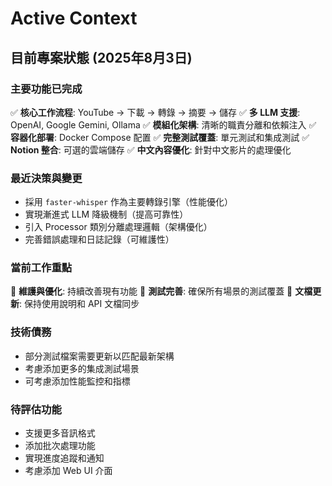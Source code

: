 # Active Context

## 目前專案狀態 (2025年8月3日)

### 主要功能已完成
✅ **核心工作流程**: YouTube → 下載 → 轉錄 → 摘要 → 儲存
✅ **多 LLM 支援**: OpenAI, Google Gemini, Ollama
✅ **模組化架構**: 清晰的職責分離和依賴注入
✅ **容器化部署**: Docker Compose 配置
✅ **完整測試覆蓋**: 單元測試和集成測試
✅ **Notion 整合**: 可選的雲端儲存
✅ **中文內容優化**: 針對中文影片的處理優化

### 最近決策與變更
- 採用 `faster-whisper` 作為主要轉錄引擎（性能優化）
- 實現漸進式 LLM 降級機制（提高可靠性）
- 引入 Processor 類別分離處理邏輯（架構優化）
- 完善錯誤處理和日誌記錄（可維護性）

### 當前工作重點
🔄 **維護與優化**: 持續改善現有功能
🔄 **測試完善**: 確保所有場景的測試覆蓋
🔄 **文檔更新**: 保持使用說明和 API 文檔同步

### 技術債務
- 部分測試檔案需要更新以匹配最新架構
- 考慮添加更多的集成測試場景
- 可考慮添加性能監控和指標

### 待評估功能
- 支援更多音訊格式
- 添加批次處理功能
- 實現進度追蹤和通知
- 考慮添加 Web UI 介面